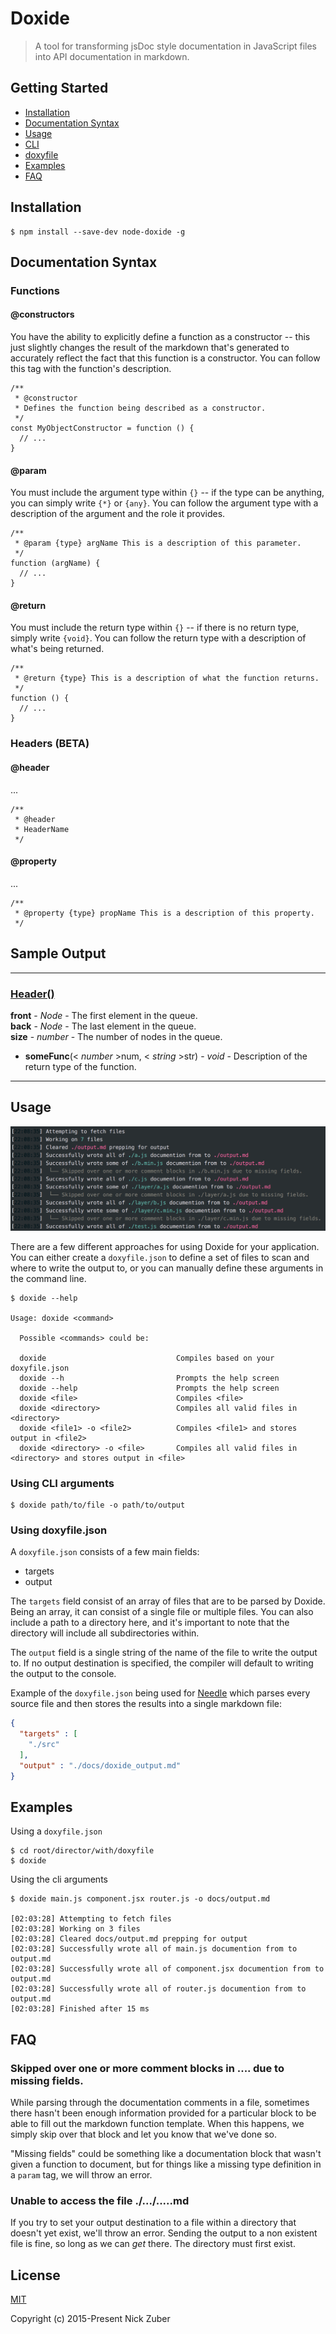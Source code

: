# Doxide

> A tool for transforming jsDoc style documentation in JavaScript files into API documentation in markdown.

## Getting Started

 - <a href="#installation">Installation</a>
 - <a href="#documentation">Documentation Syntax</a>
 - <a href="#usage">Usage</a>
  - <a href="#cli">CLI</a>
  - <a href="#doxyfile">doxyfile</a>
 - <a href="#examples">Examples</a>
 - <a href="#faq">FAQ</a>

## <a name="installation">Installation</a>

```
$ npm install --save-dev node-doxide -g
```

## <a name="documentation">Documentation Syntax</a>

### Functions

#### @constructors

You have the ability to explicitly define a function as a constructor -- this just slightly changes the result of the markdown that's generated to accurately reflect the fact that this function is a constructor. You can follow this tag with the function's description.

```
/**
 * @constructor
 * Defines the function being described as a constructor.
 */
const MyObjectConstructor = function () {
  // ...
}
```

#### @param

You must include the argument type within `{}` -- if the type can be anything, you can simply write `{*}` or `{any}`. You can follow the argument type with a description of the argument and the role it provides.

```
/**
 * @param {type} argName This is a description of this parameter.
 */
function (argName) {
  // ...
}
```

#### @return

You must include the return type within `{}` -- if there is no return type, simply write `{void}`. You can follow the return type with a description of what's being returned.

```
/**
 * @return {type} This is a description of what the function returns.
 */
function () {
  // ...
}
```

### Headers (BETA)

#### @header

...

```
/**
 * @header
 * HeaderName
 */
```

#### @property

...

```
/**
 * @property {type} propName This is a description of this property.
 */
```

## Sample Output

---

### <a href="#header" name="header">Header()</a>
**front** - *Node* -  The first element in the queue.<br />
**back** - *Node* -  The last element in the queue.<br />
**size** - *number* -  The number of nodes in the queue.<br />

 - **someFunc**(< _number_ >num, < _string_ >str) - *void* - Description of the return type of the function.

---

## <a name="usage">Usage</a>

<img src="./.github/example.png" />

There are a few different approaches for using Doxide for your application. You can either create a `doxyfile.json` to define a set of files to scan and where to write the output to, or you can manually define these arguments in the command line.

```
$ doxide --help

Usage: doxide <command>

  Possible <commands> could be:

  doxide                             Compiles based on your doxyfile.json
  doxide --h                         Prompts the help screen
  doxide --help                      Prompts the help screen
  doxide <file>                      Compiles <file>
  doxide <directory>                 Compiles all valid files in <directory>
  doxide <file1> -o <file2>          Compiles <file1> and stores output in <file2>
  doxide <directory> -o <file>       Compiles all valid files in <directory> and stores output in <file>
```


### <a name="cli">Using CLI arguments</a>

```
$ doxide path/to/file -o path/to/output
```

### <a name="doxyfile">Using doxyfile.json</a>

A `doxyfile.json` consists of a few main fields:

 - targets
 - output

The `targets` field consist of an array of files that are to be parsed by Doxide. Being an array, it can consist of a single file or multiple files. You can also include a path to a directory here, and it's important to note that the directory will include all subdirectories within.

The `output` field is a single string of the name of the file to write the output to. If no output destination is specified, the compiler will default to writing the output to the console.

Example of the `doxyfile.json` being used for [Needle](https://github.com/nickzuber/needle) which parses every source file and then stores the results into a single markdown file:

```json
{
  "targets" : [
    "./src"
  ],
  "output" : "./docs/doxide_output.md"
}

```

## <a name="example">Examples</a>

Using a `doxyfile.json`

```
$ cd root/director/with/doxyfile
$ doxide
```

Using the cli arguments

```
$ doxide main.js component.jsx router.js -o docs/output.md

[02:03:28] Attempting to fetch files
[02:03:28] Working on 3 files
[02:03:28] Cleared docs/output.md prepping for output
[02:03:28] Successfully wrote all of main.js documention from to output.md
[02:03:28] Successfully wrote all of component.jsx documention from to output.md
[02:03:28] Successfully wrote all of router.js documention from to output.md
[02:03:28] Finished after 15 ms
```

## <a name="faq">FAQ</a>

### Skipped over one or more comment blocks in .... due to missing fields.

While parsing through the documentation comments in a file, sometimes there hasn't been enough information provided for a particular block to be able to fill out the markdown function template. When this happens, we simply skip over that block and let you know that we've done so.

"Missing fields" could be something like a documentation block that wasn't given a function to document, but for things like a missing type definition in a `param` tag, we will throw an error.

### Unable to access the file ./.../.....md

If you try to set your output destination to a file within a directory that doesn't yet exist, we'll throw an error. Sending the output to a non existent file is fine, so long as we can _get_ there. The directory must first exist.

## License
[MIT](https://opensource.org/licenses/MIT)

Copyright (c) 2015-Present Nick Zuber
